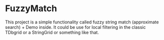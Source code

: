 # FuzzyMatch
This project is a simple functionality called fuzzy string match (approximate search) + Demo inside.
It could be use for local filtering in the classic TDbgrid or a StringGrid or something like that.
